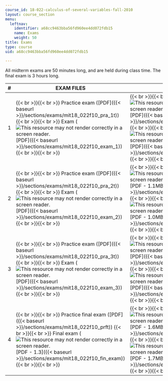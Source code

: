 ```yaml
---
course_id: 18-022-calculus-of-several-variables-fall-2010
layout: course_section
menu:
  leftnav:
    identifier: a68cc9463bba56fd960ee4dd072fdb15
    name: Exams
    weight: 50
title: Exams
type: course
uid: a68cc9463bba56fd960ee4dd072fdb15

---
```


All midterm exams are 50 minutes long, and are held during class time. The final exam is 3 hours long.

| # | EXAM FILES | SOLUTION FILES |
| --- | --- | --- |
| 1 |  {{< br >}}{{< br >}} Practice exam ([PDF]({{< baseurl >}}/sections/exams/mit18_022f10_pra_1t)) {{< br >}}{{< br >}} Exam (![This resource may not render correctly in a screen reader.](/images/inacessible.gif)[PDF]({{< baseurl >}}/sections/exams/mit18_022f10_exam_1)) {{< br >}}{{< br >}}  |  {{< br >}}{{< br >}} Practice exam solution (![This resource may not render correctly in a screen reader.](/images/inacessible.gif)[PDF]({{< baseurl >}}/sections/exams/mit18_022f10_pra_1_model)) {{< br >}}{{< br >}} Exam solution (![This resource may not render correctly in a screen reader.](/images/inacessible.gif)[PDF]({{< baseurl >}}/sections/exams/mit18_022f10_mid_1_model)) {{< br >}}{{< br >}}  |
| 2 |  {{< br >}}{{< br >}} Practice exam ([PDF]({{< baseurl >}}/sections/exams/mit18_022f10_pra_2t)) {{< br >}}{{< br >}} Exam (![This resource may not render correctly in a screen reader.](/images/inacessible.gif)[PDF]({{< baseurl >}}/sections/exams/mit18_022f10_exam_2)) {{< br >}}{{< br >}}  |  {{< br >}}{{< br >}} Practice exam solution (![This resource may not render correctly in a screen reader.](/images/inacessible.gif)[PDF - 1.1MB]({{< baseurl >}}/sections/exams/mit18_022f10_pra_2_model)) {{< br >}}{{< br >}} Exam solution (![This resource may not render correctly in a screen reader.](/images/inacessible.gif)[PDF - 1.0MB]({{< baseurl >}}/sections/exams/mit18_022f10_mid_2_model)) {{< br >}}{{< br >}}  |
| 3 |  {{< br >}}{{< br >}} Practice exam ([PDF]({{< baseurl >}}/sections/exams/mit18_022f10_pra_3t)) {{< br >}}{{< br >}} Exam (![This resource may not render correctly in a screen reader.](/images/inacessible.gif)[PDF]({{< baseurl >}}/sections/exams/mit18_022f10_exam_3)) {{< br >}}{{< br >}}  |  {{< br >}}{{< br >}} Practice exam solution (![This resource may not render correctly in a screen reader.](/images/inacessible.gif)[PDF]({{< baseurl >}}/sections/exams/mit18_022f10_pra_3_model)) {{< br >}}{{< br >}} Exam solution (![This resource may not render correctly in a screen reader.](/images/inacessible.gif)[PDF]({{< baseurl >}}/sections/exams/mit18_022f10_mid_3_model)) {{< br >}}{{< br >}}  |
| 4 |  {{< br >}}{{< br >}} Practice final exam ([PDF]({{< baseurl >}}/sections/exams/mit18_022f10_prft)) {{< br >}}{{< br >}} Final exam (![This resource may not render correctly in a screen reader.](/images/inacessible.gif)[PDF - 1.3]({{< baseurl >}}/sections/exams/mit18_022f10_fin_exam)) {{< br >}}{{< br >}}  |  {{< br >}}{{< br >}} Practice final exam solutions (![This resource may not render correctly in a screen reader.](/images/inacessible.gif)[PDF - 1.6MB]({{< baseurl >}}/sections/exams/mit18_022f10_prf_model)) {{< br >}}{{< br >}} Final exam solutions (![This resource may not render correctly in a screen reader.](/images/inacessible.gif)[PDF - 1.7MB]({{< baseurl >}}/sections/exams/mit18_022f10_fin_model)) {{< br >}}{{< br >}}